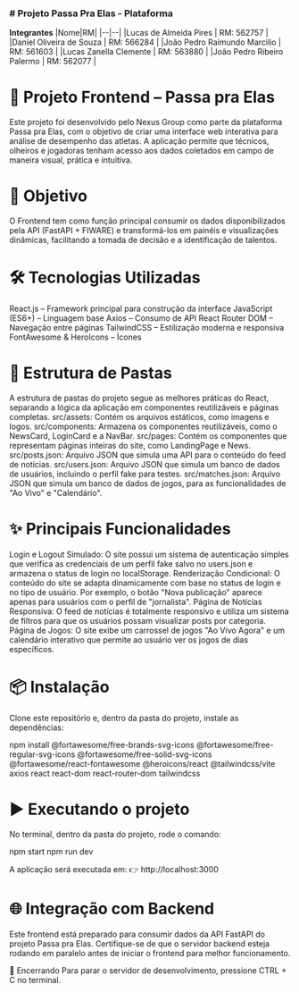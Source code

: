 <h3># Projeto Passa Pra Elas - Plataforma</h3>

**Integrantes**
|Nome|RM|
|--|--|
|Lucas de Almeida Pires | RM: 562757 |
|Daniel Oliveira de Souza | RM: 566284 |
|João Pedro Raimundo Marcilio | RM: 561603 |
|Lucas Zanella Clemente | RM: 563880 |
|João Pedro Ribeiro Palermo | RM: 562077 |

# 🎨 Projeto Frontend – Passa pra Elas

Este projeto foi desenvolvido pelo Nexus Group como parte da plataforma Passa pra Elas, com o objetivo de criar uma interface web interativa para análise de desempenho das atletas. A aplicação permite que técnicos, olheiros e jogadoras tenham acesso aos dados coletados em campo de maneira visual, prática e intuitiva.

# 🚀 Objetivo

O Frontend tem como função principal consumir os dados disponibilizados pela API (FastAPI + FIWARE) e transformá-los em painéis e visualizações dinâmicas, facilitando a tomada de decisão e a identificação de talentos.

# 🛠️ Tecnologias Utilizadas

React.js – Framework principal para construção da interface
JavaScript (ES6+) – Linguagem base
Axios – Consumo de API
React Router DOM – Navegação entre páginas
TailwindCSS – Estilização moderna e responsiva
FontAwesome & HeroIcons – Ícones

# 📁 Estrutura de Pastas
A estrutura de pastas do projeto segue as melhores práticas do React, separando a lógica da aplicação em componentes reutilizáveis e páginas completas.
src/assets: Contém os arquivos estáticos, como imagens e logos.
src/components: Armazena os componentes reutilizáveis, como o NewsCard, LoginCard e a NavBar.
src/pages: Contém os componentes que representam páginas inteiras do site, como LandingPage e News.
src/posts.json: Arquivo JSON que simula uma API para o conteúdo do feed de notícias.
src/users.json: Arquivo JSON que simula um banco de dados de usuários, incluindo o perfil fake para testes.
src/matches.json: Arquivo JSON que simula um banco de dados de jogos, para as funcionalidades de "Ao Vivo" e "Calendário".

# ✨ Principais Funcionalidades
Login e Logout Simulado: O site possui um sistema de autenticação simples que verifica as credenciais de um perfil fake salvo no users.json e armazena o status de login no localStorage.
Renderização Condicional: O conteúdo do site se adapta dinamicamente com base no status de login e no tipo de usuário. Por exemplo, o botão "Nova publicação" aparece apenas para usuários com o perfil de "jornalista".
Página de Notícias Responsiva: O feed de notícias é totalmente responsivo e utiliza um sistema de filtros para que os usuários possam visualizar posts por categoria.
Página de Jogos: O site exibe um carrossel de jogos "Ao Vivo Agora" e um calendário interativo que permite ao usuário ver os jogos de dias específicos.

# 📦 Instalação

Clone este repositório e, dentro da pasta do projeto, instale as dependências:

npm install @fortawesome/free-brands-svg-icons @fortawesome/free-regular-svg-icons @fortawesome/free-solid-svg-icons @fortawesome/react-fontawesome @heroicons/react @tailwindcss/vite axios react react-dom react-router-dom tailwindcss


# ▶️ Executando o projeto

No terminal, dentro da pasta do projeto, rode o comando:

npm start
npm run dev

A aplicação será executada em:
👉 http://localhost:3000

# 🌐 Integração com Backend

Este frontend está preparado para consumir dados da API FastAPI do projeto Passa pra Elas.
Certifique-se de que o servidor backend esteja rodando em paralelo antes de iniciar o frontend para melhor funcionamento.

🛑 Encerrando
Para parar o servidor de desenvolvimento, pressione CTRL + C no terminal.
